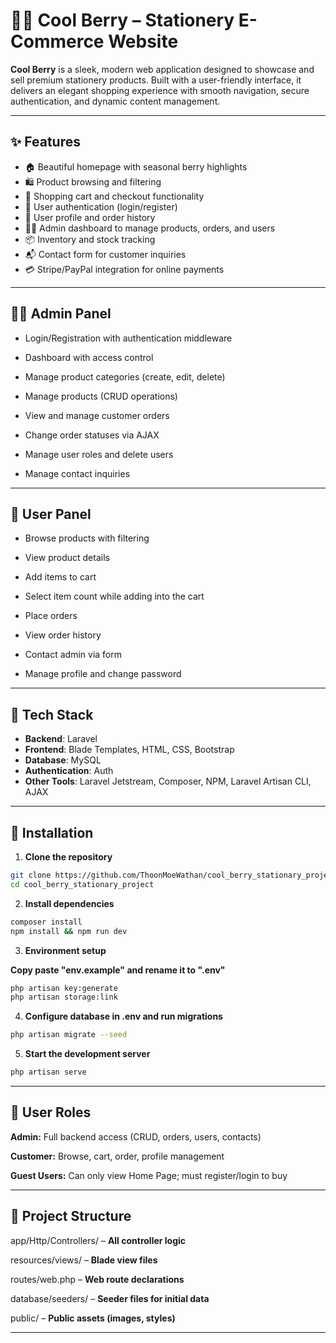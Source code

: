 # 🍓✨ Cool Berry – Stationery E-Commerce Website

**Cool Berry** is a sleek, modern web application designed to showcase and sell premium stationery products. Built with a user-friendly interface, it delivers an elegant shopping experience with smooth navigation, secure authentication, and dynamic content management.

---

## ✨ Features

- 🏠 Beautiful homepage with seasonal berry highlights
- 🛍️ Product browsing and filtering
- 🛒 Shopping cart and checkout functionality
- 🔐 User authentication (login/register)
- 👤 User profile and order history
- 🧑‍💼 Admin dashboard to manage products, orders, and users
- 📦 Inventory and stock tracking
- 📬 Contact form for customer inquiries
- 💳 Stripe/PayPal integration for online payments

---

## 🧑‍💼 Admin Panel
- Login/Registration with authentication middleware

- Dashboard with access control

- Manage product categories (create, edit, delete)

- Manage products (CRUD operations)

- View and manage customer orders

- Change order statuses via AJAX

- Manage user roles and delete users

- Manage contact inquiries

---

## 🛒 User Panel
- Browse products with filtering

- View product details

- Add items to cart

- Select item count while adding into the cart

- Place orders

- View order history

- Contact admin via form

- Manage profile and change password

---

## 🧰 Tech Stack

- **Backend**: Laravel
- **Frontend**: Blade Templates, HTML, CSS, Bootstrap
- **Database**: MySQL
- **Authentication**: Auth
- **Other Tools**: Laravel Jetstream, Composer, NPM, Laravel Artisan CLI, AJAX

---

## 🚀 Installation

1. **Clone the repository**
```bash
git clone https://github.com/ThoonMoeWathan/cool_berry_stationary_project
cd cool_berry_stationary_project
```

2. **Install dependencies**

```bash
composer install
npm install && npm run dev
```

3. **Environment setup**

**Copy paste "env.example" and rename it to ".env"**
```bash
php artisan key:generate
php artisan storage:link
```
4. **Configure database in .env and run migrations**

```bash
php artisan migrate --seed
```
5. **Start the development server**

```bash
php artisan serve
```

---
## 👤 User Roles

**Admin:** Full backend access (CRUD, orders, users, contacts)

**Customer:** Browse, cart, order, profile management

**Guest Users:** Can only view Home Page; must register/login to buy

---
## 📁 Project Structure
app/Http/Controllers/ – **All controller logic**

resources/views/ – **Blade view files**

routes/web.php – **Web route declarations**

database/seeders/ – **Seeder files for initial data**

public/ – **Public assets (images, styles)**

---

